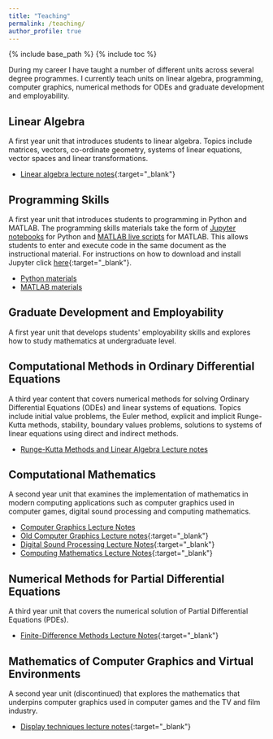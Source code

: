 ```yaml
---
title: "Teaching"
permalink: /teaching/
author_profile: true
---
```


{% include base_path %}
{% include toc %}

During my career I have taught a number of different units across several degree programmes. I currently teach units on linear algebra, programming, computer graphics, numerical methods for ODEs and graduate development and employability.

## Linear Algebra

A first year unit that introduces students to linear algebra. Topics include matrices, vectors, co-ordinate geometry, systems of linear equations, vector spaces and linear transformations.

- [Linear algebra lecture notes](https://jonshiach.github.io/LA-book){:target="_blank"}

## Programming Skills

A first year unit that introduces students to programming in Python and MATLAB. The programming skills materials take the form of [Jupyter notebooks](https://jupyter.org/) for Python and [MATLAB live scripts](https://uk.mathworks.com/help/matlab/live-scripts-and-functions.html) for MATLAB. This allows students to enter and execute code in the same document as the instructional material. For instructions on how to download and install Jupyter click [here](/jupyter-notebook){:target="_blank"}.

- [Python materials](/files/Python_materials/Python_materials.zip)
- [MATLAB materials](/files/MATLAB_materials/MATLAB_materials.zip)

## Graduate Development and Employability

A first year unit that develops students' employability skills and explores how to study mathematics at undergraduate level.

## Computational Methods in Ordinary Differential Equations

A third year content that covers numerical methods for solving Ordinary Differential Equations (ODEs) and linear systems of equations. Topics include initial value problems, the Euler method, explicit and implicit Runge-Kutta methods, stability, boundary values problems, solutions to systems of linear equations using direct and indirect methods.

- <a href="https://jonshiach.github.io/ODEs-book/" target="_blank">Runge-Kutta Methods and Linear Algebra Lecture notes</a>

## Computational Mathematics

A second year unit that examines the implementation of mathematics in modern computing applications such as computer graphics used in computer games, digital sound processing and computing mathematics.

- <a href="https://jonshiach.github.io/graphics-book/" target="_blank">Computer Graphics Lecture Notes</a>
- [Old Computer Graphics Lecture notes](/files/notes/graphics_notes.pdf){:target="_blank"}
- [Digital Sound Processing Lecture Notes](/files/notes/sound_processing_notes.pdf){:target="_blank"}
- [Computing Mathematics Lecture Notes](/files/notes/computing_maths_notes.pdf){:target="_blank"}

## Numerical Methods for Partial Differential Equations

A third year unit that covers the numerical solution of Partial Differential Equations (PDEs).

- [Finite-Difference Methods Lecture Notes](/files/notes/finite_difference_methods_notes.pdf){:target="_blank"}

## Mathematics of Computer Graphics and Virtual Environments

A second year unit (discontinued) that explores the mathematics that underpins computer graphics used in computer games and the TV and film industry.

- [Display techniques lecture notes](/files/notes/display_techniques.pdf){:target="_blank"}